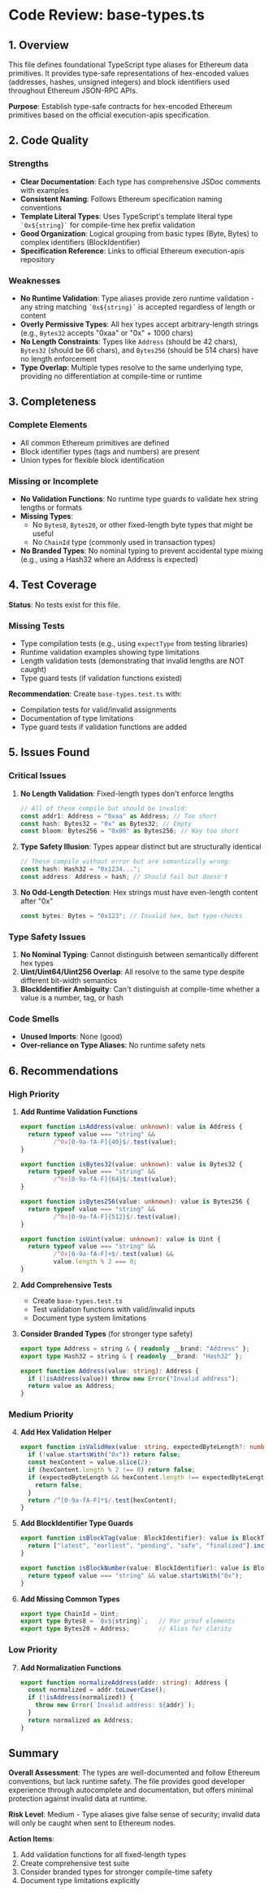 # Code Review: base-types.ts

## 1. Overview

This file defines foundational TypeScript type aliases for Ethereum data primitives. It provides type-safe representations of hex-encoded values (addresses, hashes, unsigned integers) and block identifiers used throughout Ethereum JSON-RPC APIs.

**Purpose**: Establish type-safe contracts for hex-encoded Ethereum primitives based on the official execution-apis specification.

## 2. Code Quality

### Strengths
- **Clear Documentation**: Each type has comprehensive JSDoc comments with examples
- **Consistent Naming**: Follows Ethereum specification naming conventions
- **Template Literal Types**: Uses TypeScript's template literal type `` `0x${string}` `` for compile-time hex prefix validation
- **Good Organization**: Logical grouping from basic types (Byte, Bytes) to complex identifiers (BlockIdentifier)
- **Specification Reference**: Links to official Ethereum execution-apis repository

### Weaknesses
- **No Runtime Validation**: Type aliases provide zero runtime validation - any string matching `` `0x${string}` `` is accepted regardless of length or content
- **Overly Permissive Types**: All hex types accept arbitrary-length strings (e.g., `Bytes32` accepts "0xaa" or "0x" + 1000 chars)
- **No Length Constraints**: Types like `Address` (should be 42 chars), `Bytes32` (should be 66 chars), and `Bytes256` (should be 514 chars) have no length enforcement
- **Type Overlap**: Multiple types resolve to the same underlying type, providing no differentiation at compile-time or runtime

## 3. Completeness

### Complete Elements
- All common Ethereum primitives are defined
- Block identifier types (tags and numbers) are present
- Union types for flexible block identification

### Missing or Incomplete
- **No Validation Functions**: No runtime type guards to validate hex string lengths or formats
- **Missing Types**:
  - No `Bytes8`, `Bytes20`, or other fixed-length byte types that might be useful
  - No `ChainId` type (commonly used in transaction types)
- **No Branded Types**: No nominal typing to prevent accidental type mixing (e.g., using a Hash32 where an Address is expected)

## 4. Test Coverage

**Status**: No tests exist for this file.

### Missing Tests
- Type compilation tests (e.g., using `expectType` from testing libraries)
- Runtime validation examples showing type limitations
- Length validation tests (demonstrating that invalid lengths are NOT caught)
- Type guard tests (if validation functions existed)

**Recommendation**: Create `base-types.test.ts` with:
- Compilation tests for valid/invalid assignments
- Documentation of type limitations
- Type guard tests if validation functions are added

## 5. Issues Found

### Critical Issues
1. **No Length Validation**: Fixed-length types don't enforce lengths
   ```typescript
   // All of these compile but should be invalid:
   const addr1: Address = "0xaa" as Address; // Too short
   const hash: Bytes32 = "0x" as Bytes32; // Empty
   const bloom: Bytes256 = "0x00" as Bytes256; // Way too short
   ```

2. **Type Safety Illusion**: Types appear distinct but are structurally identical
   ```typescript
   // These compile without error but are semantically wrong:
   const hash: Hash32 = "0x1234...";
   const address: Address = hash; // Should fail but doesn't
   ```

3. **No Odd-Length Detection**: Hex strings must have even-length content after "0x"
   ```typescript
   const bytes: Bytes = "0x123"; // Invalid hex, but type-checks
   ```

### Type Safety Issues
1. **No Nominal Typing**: Cannot distinguish between semantically different hex types
2. **Uint/Uint64/Uint256 Overlap**: All resolve to the same type despite different bit-width semantics
3. **BlockIdentifier Ambiguity**: Can't distinguish at compile-time whether a value is a number, tag, or hash

### Code Smells
- **Unused Imports**: None (good)
- **Over-reliance on Type Aliases**: No runtime safety nets

## 6. Recommendations

### High Priority

1. **Add Runtime Validation Functions**
   ```typescript
   export function isAddress(value: unknown): value is Address {
     return typeof value === "string" &&
            /^0x[0-9a-fA-F]{40}$/.test(value);
   }

   export function isBytes32(value: unknown): value is Bytes32 {
     return typeof value === "string" &&
            /^0x[0-9a-fA-F]{64}$/.test(value);
   }

   export function isBytes256(value: unknown): value is Bytes256 {
     return typeof value === "string" &&
            /^0x[0-9a-fA-F]{512}$/.test(value);
   }

   export function isUint(value: unknown): value is Uint {
     return typeof value === "string" &&
            /^0x[0-9a-fA-F]+$/.test(value) &&
            value.length % 2 === 0;
   }
   ```

2. **Add Comprehensive Tests**
   - Create `base-types.test.ts`
   - Test validation functions with valid/invalid inputs
   - Document type system limitations

3. **Consider Branded Types** (for stronger type safety)
   ```typescript
   export type Address = string & { readonly __brand: "Address" };
   export type Hash32 = string & { readonly __brand: "Hash32" };

   export function Address(value: string): Address {
     if (!isAddress(value)) throw new Error("Invalid address");
     return value as Address;
   }
   ```

### Medium Priority

4. **Add Hex Validation Helper**
   ```typescript
   export function isValidHex(value: string, expectedByteLength?: number): boolean {
     if (!value.startsWith("0x")) return false;
     const hexContent = value.slice(2);
     if (hexContent.length % 2 !== 0) return false;
     if (expectedByteLength && hexContent.length !== expectedByteLength * 2) {
       return false;
     }
     return /^[0-9a-fA-F]*$/.test(hexContent);
   }
   ```

5. **Add BlockIdentifier Type Guards**
   ```typescript
   export function isBlockTag(value: BlockIdentifier): value is BlockTag {
     return ["latest", "earliest", "pending", "safe", "finalized"].includes(value);
   }

   export function isBlockNumber(value: BlockIdentifier): value is BlockNumber {
     return typeof value === "string" && value.startsWith("0x");
   }
   ```

6. **Add Missing Common Types**
   ```typescript
   export type ChainId = Uint;
   export type Bytes8 = `0x${string}`;   // For proof elements
   export type Bytes20 = Address;        // Alias for clarity
   ```

### Low Priority

7. **Add Normalization Functions**
   ```typescript
   export function normalizeAddress(addr: string): Address {
     const normalized = addr.toLowerCase();
     if (!isAddress(normalized)) {
       throw new Error(`Invalid address: ${addr}`);
     }
     return normalized as Address;
   }
   ```

## Summary

**Overall Assessment**: The types are well-documented and follow Ethereum conventions, but lack runtime safety. The file provides good developer experience through autocomplete and documentation, but offers minimal protection against invalid data at runtime.

**Risk Level**: Medium - Type aliases give false sense of security; invalid data will only be caught when sent to Ethereum nodes.

**Action Items**:
1. Add validation functions for all fixed-length types
2. Create comprehensive test suite
3. Consider branded types for stronger compile-time safety
4. Document type limitations explicitly
